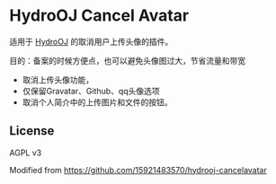 # HydroOJ Cancel Avatar

适用于 [HydroOJ](//hydro.js.org) 的取消用户上传头像的插件。

目的：备案的时候方便点，也可以避免头像图过大，节省流量和带宽

- 取消上传头像功能，
- 仅保留Gravatar、Github、qq头像选项
- 取消个人简介中的上传图片和文件的按钮。


## License

AGPL v3 

Modified from https://github.com/15921483570/hydrooj-cancelavatar
